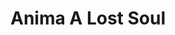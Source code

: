 ---
layout: gamepage
lang: "en"
title: "Anima A Lost Soul"
game: "The Game"
game-description: "📿 Complete the levels<br>to reach Nirvana<br>
📿 Unlock chackras to gain<br>new abilities<br>
📿 Defeat enemies and lose<br>power or spare them<br>and take the long way<br>
📿 Decide your path<br>"

development: "The Development"
development-description: "🎐​ Made in <b>Unreal 4.27 blueprints</b><br>
🎐​ 4 weeks work<br>
🎐​ Started with <b>two words</b><br>
🎐​ Level design to <b>always have a valid path</b><br>"

cover_image: "/assets/AnimaALostSoul/animaalostsoul_cover.png"
background_image: "/assets/AnimaALostSoul/animaalostsoul_background.png"
background_color: "#615aed"

gallery:
  - "/assets/AnimaALostSoul/1.jpg"

lang_links:
  it: "/it/projects/animaalostsoul.html"
  en: "/en/projects/animaalostsoul.html"

title-font: "/assets/AnimaALostSoul/Travelisty.otf"
text-font: ""
title-color: "black"
text-color: "#555"

gamePage: "https://ary-and-navy.itch.io/anima-a-lost-soul"
download: "Download exe"
visitSite: "Open on Itch.io!"

gameName: "animaalostsoul"


type1: 'video'
img1: "https://www.youtube.com/embed/CWjJZL2UPUM"
img2: "/assets/AnimaALostSoul/img2.png"
img3: "/assets/AnimaALostSoul/img3.png"
img4: "/assets/AnimaALostSoul/img1.png"
---